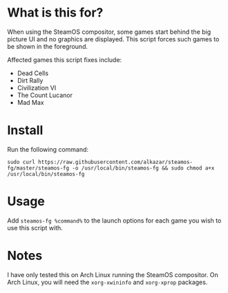 # What is this for?

When using the SteamOS compositor, some games start behind the big picture UI and no graphics are displayed. This script forces such games to be shown in the foreground.

Affected games this script fixes include:

 - Dead Cells
 - Dirt Rally
 - Civilization VI
 - The Count Lucanor
 - Mad Max

# Install

Run the following command:

`sudo curl https://raw.githubusercontent.com/alkazar/steamos-fg/master/steamos-fg -o /usr/local/bin/steamos-fg && sudo chmod a+x /usr/local/bin/steamos-fg`

# Usage

Add `steamos-fg %command%` to the launch options for each game you wish to use this script with.

# Notes

I have only tested this on Arch Linux running the SteamOS compositor.
On Arch Linux, you will need the `xorg-xwininfo` and `xorg-xprop` packages.
